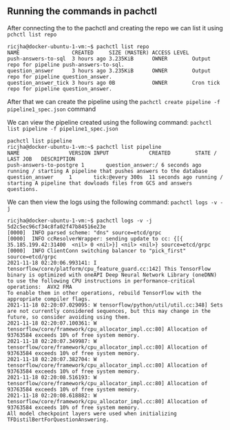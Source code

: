 
## Running the commands in pachctl

After connecting the to the pachctl and creating the repo we can list it using ``pchctl list repo``

```shell
ricjha@docker-ubuntu-1-vm:~$ pachctl list repo
NAME                 CREATED     SIZE (MASTER) ACCESS LEVEL
push-answers-to-sql  3 hours ago 3.235KiB      OWNER        Output repo for pipeline push-answers-to-sql.
question_answer      3 hours ago 3.235KiB      OWNER        Output repo for pipeline question_answer.
question_answer_tick 3 hours ago 0B            OWNER        Cron tick repo for pipeline question_answer.
```

After that we can create the pipeline using the  ``pachctl create pipeline -f pipeline1_spec.json`` command

We can view the pipeline created using the following command: ``pachctl list pipeline -f pipeline1_spec.json``
```shell
pachctl list pipeline
ricjha@docker-ubuntu-1-vm:~$ pachctl list pipeline
NAME                VERSION INPUT             CREATED        STATE / LAST JOB   DESCRIPTION
push-answers-to-postgre 1       question_answer:/ 6 seconds ago  running / starting A pipeline that pushes answers to the database
question_answer     1       tick:@every 300s  11 seconds ago running / starting A pipeline that dowloads files from GCS and answers questions.
```

We can then view the logs using the following command: ``pachctl logs -v -j``


```shell    
ricjha@docker-ubuntu-1-vm:~$ pachctl logs -v -j 5d2c5ec96cf34c8fa02f47b84516e23e
[0000]  INFO parsed scheme: "dns" source=etcd/grpc
[0000]  INFO ccResolverWrapper: sending update to cc: {​​​​​​​[{​​​​​​​35.185.199.42:31400  <nil> 0 <nil>}​​​​​​​] <nil> <nil>}​​​​​​​ source=etcd/grpc
[0000]  INFO ClientConn switching balancer to "pick_first" source=etcd/grpc
2021-11-18 02:20:06.993141: I tensorflow/core/platform/cpu_feature_guard.cc:142] This TensorFlow binary is optimized with oneAPI Deep Neural Network Library (oneDNN) to use the following CPU instructions in performance-critical operations:  AVX2 FMA
To enable them in other operations, rebuild TensorFlow with the appropriate compiler flags.
2021-11-18 02:20:07.029095: W tensorflow/python/util/util.cc:348] Sets are not currently considered sequences, but this may change in the future, so consider avoiding using them.
2021-11-18 02:20:07.100361: W tensorflow/core/framework/cpu_allocator_impl.cc:80] Allocation of 93763584 exceeds 10% of free system memory.
2021-11-18 02:20:07.349987: W tensorflow/core/framework/cpu_allocator_impl.cc:80] Allocation of 93763584 exceeds 10% of free system memory.
2021-11-18 02:20:07.382704: W tensorflow/core/framework/cpu_allocator_impl.cc:80] Allocation of 93763584 exceeds 10% of free system memory.
2021-11-18 02:20:08.516193: W tensorflow/core/framework/cpu_allocator_impl.cc:80] Allocation of 93763584 exceeds 10% of free system memory.
2021-11-18 02:20:08.618882: W tensorflow/core/framework/cpu_allocator_impl.cc:80] Allocation of 93763584 exceeds 10% of free system memory.
All model checkpoint layers were used when initializing TFDistilBertForQuestionAnswering.
